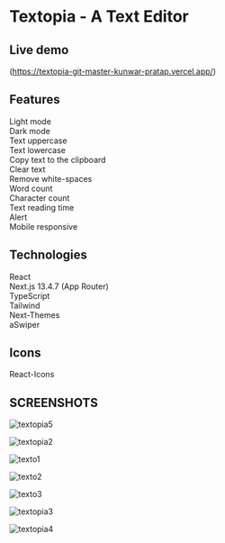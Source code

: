 # Textopia - A Text Editor

## Live demo
(https://textopia-git-master-kunwar-pratap.vercel.app/)

## Features 
Light mode<br>
Dark mode<br>
Text uppercase<br>
Text lowercase<br>
Copy text to the clipboard<br>
Clear text<br>
Remove white-spaces<br>
Word count<br>
Character count<br>
Text reading time<br>
Alert<br>
Mobile responsive<br>

## Technologies
React<br>
Next.js 13.4.7 (App Router)<br>
TypeScript<br>
Tailwind<br>
Next-Themes<br>
aSwiper<br>

## Icons
React-Icons<br>

## SCREENSHOTS

![textopia5](https://github.com/Kunwar-Pratap/Textopia-A-Text-Editor/assets/104005034/a3dcad5c-5e63-42c1-b9c9-58f1c46ff17b)

![textopia2](https://github.com/Kunwar-Pratap/Textopia-A-Text-Editor/assets/104005034/042d0a41-928d-4187-a5b5-01f5d93c7cae)

![texto1](https://github.com/Kunwar-Pratap/Textopia-A-Text-Editor/assets/104005034/7a0471ea-c7ee-40a9-8915-e0c953baf6d3)

![texto2](https://github.com/Kunwar-Pratap/Textopia-A-Text-Editor/assets/104005034/3c8d4a7c-7be2-4c74-aa16-5fe95b163329)

![texto3](https://github.com/Kunwar-Pratap/Textopia-A-Text-Editor/assets/104005034/c6d2c526-587f-406c-a910-4a11ebfacb9f)

![textopia3](https://github.com/Kunwar-Pratap/Textopia-A-Text-Editor/assets/104005034/99a52167-fcb5-40fc-ace5-b911198fcdf5)

![textopia4](https://github.com/Kunwar-Pratap/Textopia-A-Text-Editor/assets/104005034/4db5e315-34fd-434a-a15f-49cdae0aef6a)
